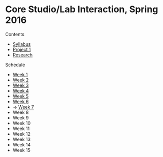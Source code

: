 # Core Studio/Lab Interaction, Spring 2016

Contents
* [Syllabus](Syllabus.md)
* [Project 1](Project1.md)
* [Research](Research.md)

Schedule
* [Week 1](Schedule/Week1.md)
* [Week 2](Schedule/Week2.md)
* [Week 3](Schedule/Week3.md)
* [Week 4](Schedule/Week4.md)
* [Week 5](Schedule/Week5.md)
* [Week 6](Schedule/Week6.md)
* → [Week 7](Schedule/Week7.md)
* Week 8
* Week 9
* Week 10
* Week 11
* Week 12
* Week 13
* Week 14
* Week 15

